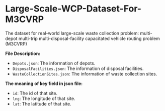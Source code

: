 # Large-Scale-WCP-Dataset-For-M3CVRP
The dataset for real-world large-scale waste collection problem: multi-depot multi-trip multi-disposal-facility capacitated vehicle routing problem (M3CVRP)

**File Description:**

- `Depots.json`: The information of depots.
- `DisposalFacilities.json`: The information of disposal facilities.
- `WasteCollectionSites.json`: The information of waste collection sites.



**The meaning of key field in json file:**

- `id`: The id of that site.
- `lng`: The longitude of that site.
- `lat`: The latitude of that site.

